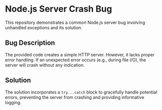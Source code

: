 # Node.js Server Crash Bug
This repository demonstrates a common Node.js server bug involving unhandled exceptions and its solution.

## Bug Description
The provided code creates a simple HTTP server. However, it lacks proper error handling.  If an unexpected error occurs (e.g., during file I/O), the server will crash without any indication.

## Solution
The solution incorporates a `try...catch` block to gracefully handle potential errors, preventing the server from crashing and providing informative logging.